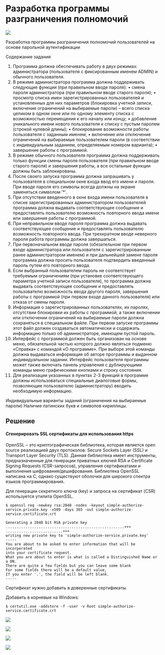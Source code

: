 # Разработка программы  разграничения полномочий 

![](https://habrastorage.org/webt/ru/ds/z1/rudsz1ejm9bhyxigaszc51pe7uw.png)

Разработка программы  разграничения полномочий пользователей на основе парольной аутентификации

Содержание задания
1.	Программа должна обеспечивать работу в двух режимах: администратора (пользователя с фиксированным именем ADMIN) и обычного пользователя.
2.	В режиме администратора программа должна поддерживать следующие функции (при правильном вводе пароля):
•	смена пароля администратора (при правильном вводе старого пароля);
•	просмотр списка имен зарегистрированных пользователей и установленных для них параметров (блокировка учетной записи, включение ограничений на выбираемые пароли) – всего списка целиком в одном окне или по одному элементу списка с возможностью перемещения к его началу или концу;
•	добавление уникального имени нового пользователя к списку с пустым паролем (строкой нулевой длины);
•	блокирование возможности работы пользователя с заданным именем;
•	включение или отключение ограничений на выбираемые пользователем пароли (в соответствии с индивидуальным заданием, определяемым номером варианта);
•	завершение работы с программой.
3.	В режиме обычного пользователя программа должна поддерживать только функции смены пароля пользователя (при правильном вводе старого пароля) и завершения работы, а все остальные функции должны быть заблокированы.
4.	После своего запуска программа должна запрашивать у пользователя в специальном окне входа ввод его имени и пароля. При вводе пароля его символы всегда должны на экране заменяться символом ‘*’.
5.	При отсутствии введенного в окне входа имени пользователя в списке зарегистрированных администратором пользователей программа должна выдавать соответствующее сообщение и предоставлять пользователю возможность повторного ввода имени или завершения работы с программой.
6.	При неправильном вводе пароля программа должна выдавать соответствующее сообщение и предоставлять пользователю возможность повторного ввода. При трехкратном вводе неверного пароля работа программы должна завершаться.
7.	При первоначальном вводе пароля (обязательном при первом входе администратора или пользователя с зарегистрированным ранее администратором именем) и при дальнейшей замене пароля программа должна просить пользователя подтвердить введенный пароль путем его повторного ввода.
8.	Если выбранный пользователем пароль не соответствует требуемым ограничениям (при установке соответствующего параметра учетной записи пользователя), то программа должна выдавать соответствующее сообщение и предоставлять пользователю возможность ввода другого пароля, завершения работы с программой (при первом входе данного пользователя) или отказа от смены пароля.
9.	Информация о зарегистрированных пользователях, их паролях, отсутствии блокировки их работы с программой, а также включении или отключении ограничений на выбираемые пароли должна сохраняться в специальном файле. При первом запуске программы этот файл должен создаваться автоматически и содержать информацию только об администраторе, имеющем пустой пароль.
10.	Интерфейс с программой должен быть организован на основе меню, обязательной частью которого должно являться подменю «Справка» с командой «О программе». При выборе этой команды должна выдаваться информация об авторе программы и выданном индивидуальном задании. Интерфейс пользователя программы может также включать панель управления с дублирующими команды меню графическими кнопками и строку состояния.
11.	Для реализации указанных в пунктах 2-3 функций в программе должны использоваться специальные диалоговые формы, позволяющие пользователю (администратору) вводить необходимую информацию.

Индивидуальные варианты заданий (ограничения на выбираемые  пароли)
Наличие латинских букв и символов кириллицы.

## Решение

#### Сгенерировать SSL сертификаты для использования https

OpenSSL – это криптографическая библиотека, которая является open source реализацией двух протоколов: Secure Sockets Layer (SSL) и Transport Layer Security (TLS). Данная библиотека имеет инструменты, предназначенные для генерации приватных ключей RSA и Certificate Signing Requests (CSR-запросов), управления сертификатами и выполнения шифрования/дешифрования. Библиотека OpenSSL написана на C, однако существуют оболочки для широкого спектра языков программирования.

Для генерации секретного ключа (key) и запроса на сертификат (CSR) используется утилита OpenSSL.

```
$ openssl req -newkey rsa:2048 -nodes -keyout simple-authorize-service.private.key -x509 -days 365 -out simple-authorize-service.certificate.crt

Generating a 2048 bit RSA private key
......................................................+++
..........................+++
writing new private key to 'simple-authorize-service.private.key'
-----
You are about to be asked to enter information that will be incorporated
into your certificate request.
What you are about to enter is what is called a Distinguished Name or a DN.
There are quite a few fields but you can leave some blank
For some fields there will be a default value,
If you enter '.', the field will be left blank.
-----

```

Сертификат нужно добавить в доверенные сертификаты.

Добавить в корневые на Windows:

```
$ certutil.exe -addstore -f -user -v Root simple-authorize-service.certificate.crt
```

![](https://habrastorage.org/webt/8q/jh/wx/8qjhwx0wcjx13aylqboarnpbvfe.png)

![](https://habrastorage.org/webt/yr/ll/hm/yrllhm77zlvvljis1c2zkibdrxg.png)

![](https://habrastorage.org/webt/ve/v0/la/vev0larn3x4dagfhnatrpag5sqw.png)

![](https://habrastorage.org/webt/vd/6y/t9/vd6yt95o7qx71rova8rg7y19ogi.png)